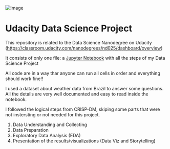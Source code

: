 ![image](https://user-images.githubusercontent.com/7256682/154767358-5d789a83-c089-42fd-97a3-4652db4cf4f0.png)

# Udacity Data Science Project

This repository is related to the Data Science Nanodegree on Udacity (https://classroom.udacity.com/nanodegrees/nd025/dashboard/overview)

It consists of only one file: a [Jupyter Notebook](https://github.com/alexkeila/udacity_data_science_nanodegree/blob/main/Project%20-%20Write%20a%20Data%20Science%20Blog%20Post.ipynb) with all the steps of my Data Science Project

All code are in a way thar anyone can run all cells in order and everything should work fine!!

I used a dataset about weather data from Brazil to answer some questions. All the details are very well documented and easy to read inside the notebook.

I followed the logical steps from CRISP-DM, skiping some parts that were not instersting or not needed for this project.

1. Data Understanding and Collecting
2. Data Preparation
3. Exploratory Data Analysis (EDA)
4. Presentation of the results/visualizations (Data Viz and Storytelling)

